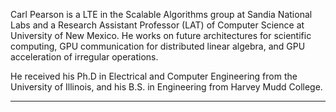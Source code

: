 Carl Pearson is a LTE in the Scalable Algorithms group at Sandia National Labs and a Research Assistant Professor (LAT) of Computer Science at University of New Mexico.
He works on future architectures for scientific computing, GPU communication for distributed linear algebra, and GPU acceleration of irregular operations.

He received his Ph.D in Electrical and Computer Engineering from the University of Illinois, and his B.S. in Engineering from Harvey Mudd College.

---
